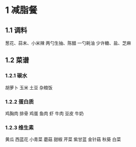 # 1 减脂餐
## 1.1 调料
葱花、蒜末、小米辣
两勺生抽、陈醋
一勺耗油
少许糖、盐、芝麻

## 1.2 菜谱
### 1.2.1 碳水
胡萝卜
玉米
土豆
杂粮饭

### 1.2.2 蛋白质
鸡胸肉
排骨
鸡蛋
鱼肉
虾
牛肉
豆皮
牛奶

### 1.2.3 维生素
黄瓜
西蓝花
小青菜
蘑菇
甜椒
芹菜
紫甘蓝
金针菇
秋葵
白菜
